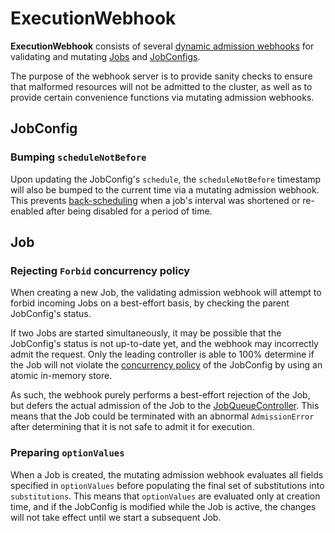 # ExecutionWebhook

**ExecutionWebhook** consists of several [dynamic admission webhooks](https://kubernetes.io/docs/reference/access-authn-authz/extensible-admission-controllers/) for validating and mutating [Jobs](../../execution/job/index.md) and [JobConfigs](../../execution/jobconfig/index.md).

The purpose of the webhook server is to provide sanity checks to ensure that malformed resources will not be admitted to the cluster, as well as to provide certain convenience functions via mutating admission webhooks.

## JobConfig

### Bumping `scheduleNotBefore`

Upon updating the JobConfig's `schedule`, the `scheduleNotBefore` timestamp will also be bumped to the current time via a mutating admission webhook. This prevents [back-scheduling](../../execution/jobconfig/scheduling.md#back-scheduling) when a job's interval was shortened or re-enabled after being disabled for a period of time.

## Job

### Rejecting `Forbid` concurrency policy

When creating a new Job, the validating admission webhook will attempt to forbid incoming Jobs on a best-effort basis, by checking the parent JobConfig's status.

If two Jobs are started simultaneously, it may be possible that the JobConfig's status is not up-to-date yet, and the webhook may incorrectly admit the request. Only the leading controller is able to 100% determine if the Job will not violate the [concurrency policy](../../execution/jobconfig/concurrency.md) of the JobConfig by using an atomic in-memory store.

As such, the webhook purely performs a best-effort rejection of the Job, but defers the actual admission of the Job to the [JobQueueController](./execution-controller.md#jobqueuecontroller). This means that the Job could be terminated with an abnormal `AdmissionError` after determining that it is not safe to admit it for execution.

### Preparing `optionValues`

When a Job is created, the mutating admission webhook evaluates all fields specified in `optionValues` before populating the final set of substitutions into `substitutions`. This means that `optionValues` are evaluated only at creation time, and if the JobConfig is modified while the Job is active, the changes will not take effect until we start a subsequent Job.

